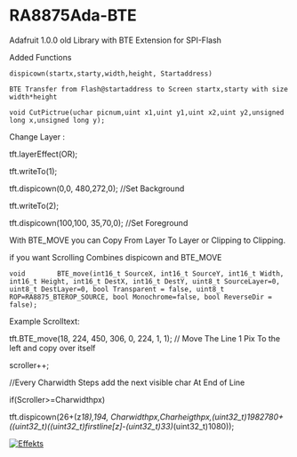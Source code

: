 # RA8875Ada-BTE
Adafruit 1.0.0 old Library with BTE Extension for SPI-Flash

Added Functions

	dispicown(startx,starty,width,height, Startaddress)

	BTE Transfer from Flash@startaddress to Screen startx,starty with size width*height

	void CutPictrue(uchar picnum,uint x1,uint y1,uint x2,uint y2,unsigned long x,unsigned long y);
 	
Change Layer :

  tft.layerEffect(OR);
  
  tft.writeTo(1);
  
  tft.dispicown(0,0, 480,272,0); //Set Background
  
  tft.writeTo(2);
  
  tft.dispicown(100,100, 35,70,0); //Set Foreground
  
	
  
  With BTE_MOVE you can Copy From Layer To Layer or Clipping to Clipping.
  
  if you want Scrolling Combines dispicown and BTE_MOVE
  
	void		BTE_move(int16_t SourceX, int16_t SourceY, int16_t Width, int16_t Height, int16_t DestX, int16_t DestY, uint8_t SourceLayer=0, uint8_t DestLayer=0, bool Transparent = false, uint8_t ROP=RA8875_BTEROP_SOURCE, bool Monochrome=false, bool ReverseDir = false);


Example Scrolltext:

  tft.BTE_move(18, 224, 450, 306, 0, 224, 1, 1);
  // Move The Line 1 Pix To the left and copy over itself
  
  scroller++;
  
  //Every Charwidth Steps add the next visible char At End of Line

if(Scroller>=Charwidthpx)

tft.dispicown(26+(z*18),194, Charwidthpx,Charheigthpx,(uint32_t)1982780+((uint32_t)((uint32_t)firstline[z]-(uint32_t)33)*(uint32_t)1080));

[![Effekts](https://img.youtube.com/vi/3Kj4yj5m_5E/0.jpg)](https://www.youtube.com/watch?v=3Kj4yj5m_5E)  
  
